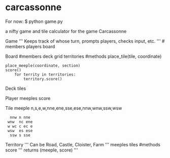 carcassonne
===========

For now: $ python game.py

a nifty game and tile calculator for the game Carcassonne

Game
    ''' Keeps track of whose turn, prompts players, checks input, etc. '''
    # members
    players
    board

Board
    #members
    deck
    grid
    territories
    #methods
    place_tile(tile, coordinate)
        
    place_meeple(coordinate, section)
    score()
        for territy in territories:
            territory.score()
    
Deck
    tiles
    
Player
    meeples
    score
    
Tile
    meeple
    n,s,e,w,nne,ene,sse,ese,nnw,wnw,ssw,wsw
    
      nnw n nne  
     wnw  nc ene
     w wc c ec e
     wsw  es ese
      ssw s sse
      
Territory
    ''' Can be Road, Castle, Cloister, Farm '''
    meeples
    tiles
    #methods
    score
        ''' returns (meeple, score)  '''
    
    
